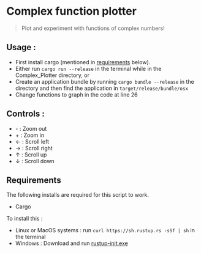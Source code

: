# Complex function plotter
> Plot and experiment with functions of complex numbers!

## Usage :
* First install cargo (mentioned in [requirements](#Requirements) below).
* Either run `cargo run --release` in the terminal while in the Complex_Plotter directory, or
* Create an application bundle by running `cargo bundle --release` in the directory and then find the application in `target/release/bundle/osx`
* Change functions to graph in the code at line 26

## Controls :
* \- : Zoom out
* \+ : Zoom in
* ← : Scroll left
* → : Scroll right
* ↑ : Scroll up
* ↓ : Scroll down 

## Requirements
The following installs are required for this script to work.
- Cargo

To install this :
* Linux or MacOS systems : run `curl https://sh.rustup.rs -sSf | sh` in the terminal
* Windows : Download and run [rustup-init.exe](https://win.rustup.rs/) 

